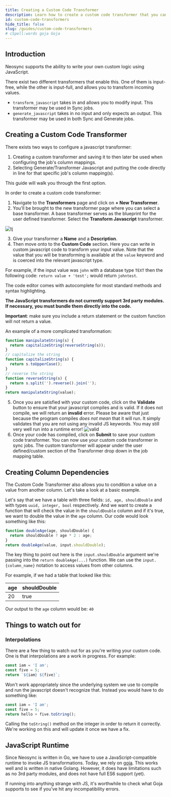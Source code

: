 ```yaml
---
title: Creating a Custom Code Transformer
description: Learn how to create a custom code transformer that you can use to implement your own anonymization and synthetic data logic
id: custom-code-transformers
hide_title: false
slug: /guides/custom-code-transformers
# cSpell:words goja Goja
---
```


## Introduction

Neosync supports the ability to write your own custom logic using JavaScript.

There exist two different transformers that enable this. One of them is input-free, while the other is input-full, and allows you to transform incoming values.

- `transform_javascript` takes in and allows you to modify input. This transformer may be used in Sync jobs.
- `generate_javascript` takes in no input and only expects an output. This transformer may be used in both Sync and Generate jobs.

## Creating a Custom Code Transformer

There exists two ways to configure a javascript transformer:

1. Creating a custom transformer and saving it to then later be used when configuring the job's column mappings.
2. Selecting Generate/Transformer Javascript and putting the code directly in line for that specific job's column mapping(s).

This guide will walk you through the first option.

In order to create a custom code transformer:

1. Navigate to the **Transformers** page and click on **+ New Transformer**.
2. You'll be brought to the new transformer page where you can select a base transformer. A base transformer serves as the blueprint for the user defined transformer. Select the **Transform Javascript** transformer.

![tj](https://assets.Groupe-Hevea.com/neosync/docs/customcodetransformer.png)

3. Give your transformer a **Name** and a **Description**.
4. Then move onto to the **Custom Code** section. Here you can write in custom javascript code to transform your input value.
   Note that the value that you will be transforming is available at the `value` keyword and is coerced into the relevant javascript type.

For example, if the input value was `john` with a database type `TEXT` then the following code: `return value + 'test';` would return `johntest`.

The code editor comes with autocomplete for most standard methods and syntax highlighting.

**The JavaScript transformers do not currently support 3rd party modules. If necessary, you must bundle them directly into the code.**

**Important**: make sure you include a return statement or the custom function will not return a value.

An example of a more complicated transformation:

```javascript
function manipulateString(s) {
  return capitalizeString(reverseString(s));
}
// capitalize the string
function capitalizeString(s) {
  return s.toUpperCase();
}
// reverse the string
function reverseString(s) {
  return s.split('').reverse().join('');
}
return manipulateString(value);
```

5. Once you are satisfied with your custom code, click on the **Validate** button to ensure that your javascript compiles and is valid. If it does not compile, we will return an **invalid** error. Please be aware that just because the program compiles _does not mean_ that it will run. It simply validates that you are not using any invalid JS keywords. You may still very well run into a runtime error!
   ![valid](/img/valid-javascript.png)
6. Once your code has compiled, click on **Submit** to save your custom code transformer. You can now use your custom code transformer in sync jobs. The custom transformer will appear under the user defined/custom section of the Transformer drop down in the job mapping table.

## Creating Column Dependencies

The Custom Code Transformer also allows you to condition a value on a value from another column. Let's take a look at a basic example.

Let's say that we have a table with three fields: `id, age, shouldDouble` and with types `uuid, integer, bool` respectively. And we want to create a function that will check the value in the `shouldDouble` column and if it's true, we want to double the value in the `age` column. Our code would look something like this:

```javascript
function doubleAge(age, shouldDouble) {
  return shouldDouble ? age * 2 : age;
}
return doubleAge(value, input.shouldDouble);
```

The key thing to point out here is the `input.shouldDouble` argument we're passing into the `return doubleAge(...)` function. We can use the `input.{column_name}` notation to access values from other columns.

For example, if we had a table that looked like this:

| age | shouldDouble |
| --- | ------------ |
| 20  | true         |

Our output to the `age` column would be: `40`

## Things to watch out for

### Interpolations

There are a few thing to watch out for as you're writing your custom code. One is that interpolations are a work in progress. For example:

```javascript
const iam = 'I am';
const five = 5;
return `${iam} ${five}`;
```

Won't work appropriately since the underlying system we use to compile and run the javascript doesn't recognize that. Instead you would have to do something like:

```javascript
const iam = 'I am';
const five = 5;
return hello + five.toString();
```

Calling the `toString()` method on the integer in order to return it correctly. We're working on this and will update it once we have a fix.

## JavaScript Runtime

Since Neosync is written in Go, we have to use a JavaScript-compatible runtime to invoke JS transformations. Today, we rely on [goja](https://github.com/dop251/goja). This works well and is written in native Golang. However, it does have limitations such as no 3rd party modules, and does not have full ES6 support (yet).

If running into anything strange with JS, it's worthwhile to check what Goja supports to see if you've hit any incompatibility errors.
